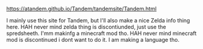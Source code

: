 https://atandem.github.io/Tandem/tandemsite/Tandem.html

I mainly use this site for Tandem, but I'll also make a nice Zelda info thing here. HAH never mind zelda thing is discontiunded, just use the spredsheeth. I'mm makinfg a minecraft mod tho. HAH never mind minecraft mod is discontinued i dont want to do it. I am making a language tho.
